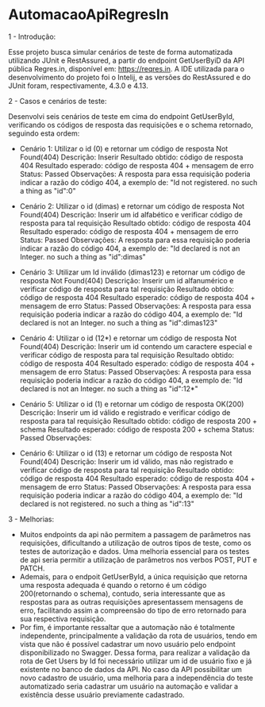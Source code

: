 # AutomacaoApiRegresIn

1 - Introdução:

Esse projeto busca simular cenários de teste de forma automatizada utilizando JUnit e RestAssured, a partir do endpoint GetUserByiD da API pública Regres.in, disponível em: https://reqres.in. A IDE utilizada para o desenvolvimento do projeto foi o Intelij, e as versões do RestAssured e do JUnit foram, respectivamente, 4.3.0 e 4.13. 

2 - Casos e cenários de teste:

Desenvolvi seis cenários de teste em cima do endpoint GetUserById, verificando os códigos de resposta das requisições e o schema retornado, seguindo esta ordem:
- Cenário 1: 
  Utilizar o id (0) e retornar um código de resposta Not Found(404)
  Descrição: Inserir
  Resultado obtido: código de resposta 404
  Resultado esperado: código de resposta 404 + mensagem de erro
  Status: Passed
  Observações: A resposta para essa requisição poderia indicar a razão do código 404, a exemplo de: "Id not registered. no such a thing as "id":0"
  
- Cenário 2:
  Utilizar o id (dimas) e retornar um código de resposta Not Found(404)
  Descrição: Inserir um id alfabético e verificar código de resposta para tal requisição
  Resultado obtido: código de resposta 404
  Resultado esperado: código de resposta 404 + mensagem de erro
  Status: Passed
  Observações: A resposta para essa requisição poderia indicar a razão do código 404, a exemplo de: "Id declared is not an Integer. no such a thing as "id":dimas"
  
- Cenário 3:
  Utilizar um Id inválido (dimas123) e retornar um código de resposta Not Found(404)
  Descrição: Inserir um id alfanumérico e verificar código de resposta para tal requisição
  Resultado obtido: código de resposta 404
  Resultado esperado: código de resposta 404 + mensagem de erro
  Status: Passed
  Observações: A resposta para essa requisição poderia indicar a razão do código 404, a exemplo de: "Id declared is not an Integer. no such a thing as "id":dimas123"
  
- Cenário 4:
  Utilizar o id (12*) e retornar um código de resposta Not Found(404)
  Descrição: Inserir um id contendo um caractere especial e verificar código de resposta para tal requisição
  Resultado obtido: código de resposta 404
  Resultado esperado: código de resposta 404 + mensagem de erro
  Status: Passed
  Observações: A resposta para essa requisição poderia indicar a razão do código 404, a exemplo de: "Id declared is not an Integer. no such a thing as "id":12*"
  
- Cenário 5:
  Utilizar o id (1) e retornar um código de resposta OK(200)
  Descrição: Inserir um id válido e registrado e verificar código de resposta para tal requisição
  Resultado obtido: código de resposta 200 + schema
  Resultado esperado: código de resposta 200 + schema
  Status: Passed
  Observações:
  
- Cenário 6:
  Utilizar o id (13) e retornar um código de resposta Not Found(404)
  Descrição: Inserir um id válido, mas não registrado e verificar código de resposta para tal requisição
  Resultado obtido: código de resposta 404
  Resultado esperado: código de resposta 404 + mensagem de erro
  Status: Passed
  Observações: A resposta para essa requisição poderia indicar a razão do código 404, a exemplo de: "Id declared is not registered. no such a thing as "id":13"
  
3 - Melhorias:
- Muitos endpoints da api não permitem a passagem de parâmetros nas requisições, dificultando a utilização de outros tipos de teste, como os testes de  autorização e dados. Uma melhoria essencial para os testes de api seria permitir a utilização de parâmetros nos verbos POST, PUT e PATCH. 
- Ademais, para o endpoit GetUserById, a única requisição que retorna uma resposta adequada é quando o retorno é um código 200(retornando o schema), contudo, seria interessante que as respostas para as outras requisições apresentassem mensagens de erro, facilitando assim a compreensão do tipo de erro retornado para sua respectiva requisição.
- Por fim, é importante ressaltar que a automação não é totalmente independente, principalmente a validação da rota de usuários, tendo em vista que não é possível cadastrar um novo usuário pelo endpoint disponibilizado no Swagger. Dessa forma, para realizar a validação da rota de Get Users by Id foi necessário utilizar um id de usuário fixo e já existente no banco de dados da API. No caso da API possibilitar um novo cadastro de usuário, uma melhoria para a independência do teste automatizado seria cadastrar um usuário na automação e validar a existência desse usuário previamente cadastrado.
  
